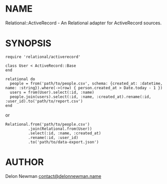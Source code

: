 # NAME

Relational::ActiveRecord - An Relational adapter for ActiveRecord sources.

# SYNOPSIS


    require 'relational/activerecord'
    
    class User < ActiveRecord::Base
    end

    relational do
      people = from('path/to/people.csv', schema: {created_at: :datetime, name: :string}).where(->(row) { person.created_at > Date.today - 1 })
      users = from(User).select(:id, :name)
      people.join(users).select(:id, :name, :created_at).rename(:id, :user_id).to('path/to/report.csv')
    end
    
or

    Relational.from('path/to/people.csv')
              .join(Relational.from(User))
              .select(:id, :name, :created_at)
              .rename(:id, :user_id)
              .to('path/to/data-export.json')

# AUTHOR

Delon Newman <contact@delonnewman.name>